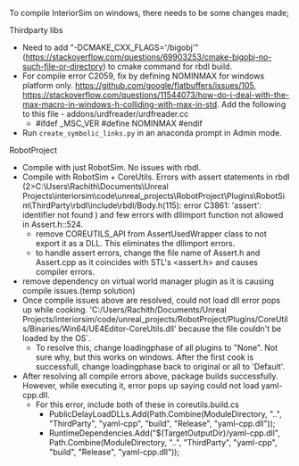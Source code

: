 To compile InteriorSim on windows, there needs to be some changes made;

Thirdparty libs 
- Need to add  "-DCMAKE_CXX_FLAGS='/bigobj'" (https://stackoverflow.com/questions/69903253/cmake-bigobj-no-such-file-or-directory) to cmake command for rbdl build.
- For compile error C2059, fix by defining NOMINMAX for windows platform only. https://github.com/google/flatbuffers/issues/105, https://stackoverflow.com/questions/11544073/how-do-i-deal-with-the-max-macro-in-windows-h-colliding-with-max-in-std. Add the following to this file -  addons/urdfreader/urdfreader.cc
  - #ifdef _MSC_VER
        #define NOMINMAX
    #endif
- Run `create_symbolic_links.py` in an anaconda prompt in Admin mode.


RobotProject
- Compile with just RobotSim. No issues with rbdl.
- Compile with  RobotSim + CoreUtils. Errors with assert statements in rbdl (2>C:\Users\Rachith\Documents\Unreal Projects\interiorsim\code\unreal_projects\RobotProject\Plugins\RobotSim\ThirdParty\rbdl\include\rbdl/Body.h(115): error C3861: 'assert': identifier not found
) and few errors with dllimport function not allowed in Assert.h::524.
	- remove COREUTILS_API from AssertUsedWrapper class to not export it as a DLL. This eliminates the dllimport errors.
	- to handle assert errors, change the file name of Assert.h and Assert.cpp as it coincides with STL's <assert.h> and causes compiler errors.
- remove dependency on virtual world manager plugin as it is causing compile issues.(temp solution)
- Once compile issues above are resolved, could not load dll error pops up while cooking. 'C:/Users/Rachith/Documents/Unreal Projects/interiorsim/code/unreal_projects/RobotProject/Plugins/CoreUtils/Binaries/Win64/UE4Editor-CoreUtils.dll' because the file couldn't be loaded by the OS`.
  - To resolve this, change loadingphase of all plugins to "None". Not sure why, but this works on windows. After the first cook is successfull, change loadingphase back to original or all to 'Default'.
- After resolving all compile errors above, package builds successfully. However, while executing it, error pops up saying could not load yaml-cpp.dll.
  - For this error, include both of these in coreutils.build.cs
      - PublicDelayLoadDLLs.Add(Path.Combine(ModuleDirectory, "..", "ThirdParty", "yaml-cpp", "build", "Release", "yaml-cpp.dll"));
      - RuntimeDependencies.Add("$(TargetOutputDir)/yaml-cpp.dll", Path.Combine(ModuleDirectory, "..", "ThirdParty", "yaml-cpp", "build", "Release", "yaml-cpp.dll"));
